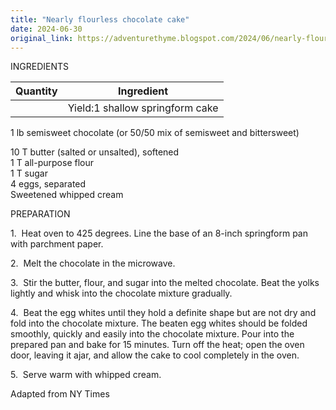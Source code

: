```yaml
---
title: "Nearly flourless chocolate cake"
date: 2024-06-30
original_link: https://adventurethyme.blogspot.com/2024/06/nearly-flourless-chocolate-cake.html
---
```


INGREDIENTS

| Quantity | Ingredient |
| -------- | ---------- |
|  | Yield:1 shallow springform cake |


  

1 lb semisweet chocolate (or 50/50 mix of semisweet and bittersweet)

10 T butter (salted or unsalted), softened  
1 T all-purpose flour  
1 T sugar  
4 eggs, separated  
Sweetened whipped cream  
  
  
PREPARATION

  

1.  Heat oven to 425 degrees. Line the base of an 8-inch springform pan with parchment paper.

  

2.  Melt the chocolate in the microwave.  
  

3.  Stir the butter, flour, and sugar into the melted chocolate. Beat the yolks lightly and whisk into the chocolate mixture gradually.  
  

4.  Beat the egg whites until they hold a definite shape but are not dry and fold into the chocolate mixture. The beaten egg whites should be folded smoothly, quickly and easily into the chocolate mixture. Pour into the prepared pan and bake for 15 minutes. Turn off the heat; open the oven door, leaving it ajar, and allow the cake to cool completely in the oven.  
  

5.  Serve warm with whipped cream.

  

Adapted from NY Times